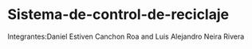 # Sistema-de-control-de-reciclaje
Integrantes:Daniel Estiven Canchon Roa and Luis Alejandro Neira Rivera
